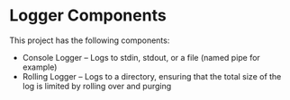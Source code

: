 # Logger Components

This project has the following components:

* Console Logger – Logs to stdin, stdout, or a file (named pipe for example)
* Rolling Logger – Logs to a directory, ensuring that the total size of the log is limited by rolling over and purging